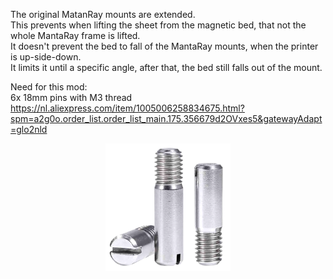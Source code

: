 The original MatanRay mounts are extended. <br>
This prevents when lifting the sheet from the magnetic bed, that not the whole MantaRay frame is lifted. <br>
It doesn't prevent the bed to fall of the MantaRay mounts, when the printer is up-side-down. <br>
It limits it until a specific angle, after that, the bed still falls out of the mount. <br>

Need for this mod: <br>
6x 18mm pins with M3 thread <br>
https://nl.aliexpress.com/item/1005006258834675.html?spm=a2g0o.order_list.order_list_main.175.356679d2OVxes5&gatewayAdapt=glo2nld <br>

<p align="center"><img width="200" src="assets/Pin.png"></p>
